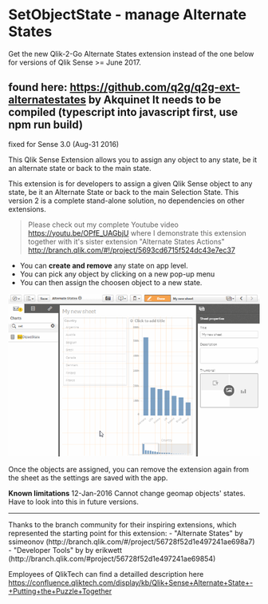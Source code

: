 # SetObjectState - manage Alternate States

Get the new Qlik-2-Go Alternate States extension instead of the one below for versions of Qlik Sense >= June 2017.

found here: https://github.com/q2g/q2g-ext-alternatestates by Akquinet
It needs to be compiled (typescript into javascript first, use npm run build)
---

fixed for Sense 3.0 (Aug-31 2016)

This Qlik Sense Extension allows you to assign any object to any state, be it an alternate state or back to the main state.

This extension is for developers to assign a given Qlik Sense object to any state, be it an Alternate 
State or back to the main Selection State. This version 2 is a complete stand-alone solution, no dependencies 
on other extensions.

> Please check out my complete Youtube video https://youtu.be/OPfE_UAGbjU where I demonstrate this extension 
together with it's sister extension "Alternate States Actions" http://branch.qlik.com/#!/project/5693cd6715f524dc43e7ec37

* You can <b>create and remove</b> any state on app level.
* You can pick any object by clicking on a new pop-up menu
* You can then assign the choosen object to a new state.

![alt tag](https://raw.githubusercontent.com/ChristofSchwarz/QSExtension_SetObjectState/master/SetObjectState.animated.gif) 

Once the objects are assigned, you can remove the extension again from the sheet as the settings are saved 
with the app. 

<b>Known limitations</b> 12-Jan-2016
Cannot change geomap objects' states. Have to look into this in future versions.
<hr>
Thanks to the branch community for their inspiring extensions, which represented the starting point for this extension:
- "Alternate States" by ssimeonov (http://branch.qlik.com/#/project/56728f52d1e497241ae698a7) 
- "Developer Tools" by by erikwett (http://branch.qlik.com/#project/56728f52d1e497241ae69854)

Employees of QlikTech can find a detailled description here 
https://confluence.qliktech.com/display/kb/Qlik+Sense+Alternate+State+-+Putting+the+Puzzle+Together

